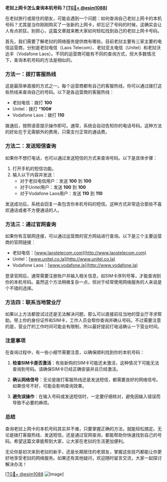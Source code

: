 **老挝上网卡怎么查询本机号码？[[TG💪+ @esim1088](https://t.me/s/esim1088)]**

在老挝旅行或居住的朋友，可能会遇到一个问题：如何查询自己老挝上网卡的本机号码？尤其是当你刚刚购买了一张新的上网卡，却忘记了号码的时候，这确实会让人有点抓狂。别担心，这篇文章就来教大家如何轻松找到自己的老挝上网卡号码。

首先，我们需要了解老挝的网络服务提供商有哪些。目前老挝主要有三家主要的电信运营商，分别是老挝电信（Laos Telecom）、老挝亚太电信（Unitel）和老挝沃达丰（Vodafone Laos）。不同的运营商可能有不同的查询方式，但大多数情况下，查询本机号码的方法是相似的。

### 方法一：拨打客服热线

这是最简单直接的方式之一。每个运营商都有自己的客服热线，你可以通过拨打这些热线来查询自己的号码。以下是各运营商的客服热线：

- 老挝电信：拨打 **100**
- Unitel：拨打 ***100#**
- Vodafone Laos：拨打 **110**

拨通后，按照语音提示操作即可。通常，系统会自动告知你的电话号码。这种方法的好处在于无需额外的费用，只需支付正常的通话费。

### 方法二：发送短信查询

如果你不想打电话，也可以通过发送短信的方式来查询号码。以下是具体步骤：

1. 打开手机的短信功能。
2. 输入以下内容并发送：
   - 对于老挝电信用户：发送 **100** 到 **100**
   - 对于Unitel用户：发送 **100** 到 **100**
   - 对于Vodafone Laos用户：发送 **110** 到 **110**

发送成功后，系统会回复一条包含你本机号码的短信。这种方式非常适合那些不喜欢通话或者不方便通话的人。

### 方法三：通过官网查询

如果你有互联网连接，可以通过运营商的官方网站进行查询。以下是三个主要运营商的官网链接：

- 老挝电信：[www.laostelecom.com](http://www.laostelecom.com)
- Unitel：[www.unitel.co.la](http://www.unitel.co.la)
- Vodafone Laos：[www.vodafone.la](http://www.vodafone.la)

登录官网后，通常需要注册账户并输入相关信息，如SIM卡序列号等，才能查询到你的本机号码。虽然这个方法稍微复杂一点，但对于经常使用网络服务的人来说是个不错的选择。

### 方法四：联系当地营业厅

如果以上方法都尝试过还是无法解决问题，那么可以直接前往当地的营业厅寻求帮助。带上你的身份证件和SIM卡，工作人员会帮你查询并确认号码。不过需要注意的是，营业厅的工作时间可能会有限制，所以最好提前打电话确认一下营业时间。

### 注意事项

在查询过程中，有一些小细节需要注意，以确保顺利找到你的本机号码：

1. **检查SIM卡是否激活**：有些新购的SIM卡可能还未激活，这种情况下可能无法查询到号码。请确保SIM卡已经正确安装并且已经激活。
   
2. **确认网络信号**：无论是拨打客服热线还是发送短信，都需要良好的网络信号。如果信号不好，可能会影响查询效果。

3. **避免误操作**：在输入号码或发送短信时，一定要仔细核对，避免因输入错误而导致不必要的麻烦。

### 总结

查询老挝上网卡的本机号码其实并不难，只要掌握正确的方法，就能轻松搞定。无论是拨打客服热线、发送短信，还是通过官网查询，都能帮助你快速找到自己的号码。希望这篇文章能帮到大家，让大家在老挝的生活更加便利。

无论你是初次来到老挝的新手，还是长期居住的老朋友，掌握这些技巧都能让你更好地享受老挝的网络服务。如果还有其他疑问，欢迎随时留言交流，大家一起探讨解决办法！

[[TG💪+ @esim1088](https://t.me/s/esim1088) ![Image](https://i.postimg.cc/4NQfJmqS/Snipaste-2025-05-13-00-14-12.png)]